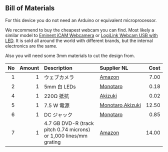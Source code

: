 ## Bill of Materials

For this device you do not need an Arduino or equivalent microprocessor.

We recommend to buy the cheapest webcam you can find. Most likely a similar model to [Eminent iCAM Webcamera](http://tweakers.net/pricewatch/275640/eminent-icam-webcamera-met-microfoon-(em1089).html) or [LogiLink Webcam USB with LED](http://tweakers.net/pricewatch/275550/logilink-webcam-usb-with-led.html). It is sold all around the world with different brands, but the internal electronics are the same.

Also you will need some 3mm materials to cut the design from.

No | Amount | Description | Supplier NL | Cost 
------------: | ------------: | :------------ | :------------ | ------------:
1 | 1 | ウェブカメラ | [Amazon](http://amzn.asia/3gSnP2s) | 7.00 
2 | 1 |5mm 白 LEDs|[Monotaro](https://www.monotaro.com/g/00959141/)|0.18|
4 | 1 | 220Ω 抵抗|[Akizuki](http://akizukidenshi.com/catalog/g/gR-25221/)|0.02|
5 | 1 | 7.5 W 電源|[Monotaro](https://www.monotaro.com/g/00013136/?t.q=dc%20%83A%83_%83v%83%5E%81%5B%207.5v),[Akizuki](http://akizukidenshi.com/catalog/g/gM-02194/)|12.50|
6 | 1 | DC ジャック|[Monotaro](https://www.monotaro.com/g/00959124/?t.q=dc%20%83W%83%83%83b%83N)|0.85|
7 | 1 | 4.7 GB DVD-R (track pitch 0.74 microns) or 1,000 lines/mm grating|[Amazon](http://amzn.asia/887x0K1) | 14.00 
